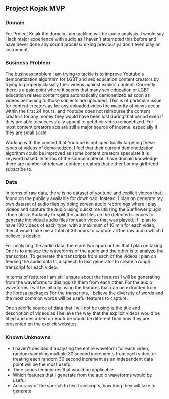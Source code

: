 ## Project Kojak MVP

### Domain

For Project Kojak the domain I am tackling will be audio analysis. I would say I lack major experience with audio as I haven't attempted this before and have never done any sound process/mixing previously.I don't even play an instrument.

### Business Problem  

The business problem I am trying to tackle is to improve Youtube's demonetization algorithm for LGBT and sex education content creators by trying to properly classify their videos against explicit content. Currently there is a pain point where it seems that many sex education or LGBT education related content gets automatically demonetized as soon as videos pertaining to those subjects are uploaded. This is of particular issue for content creators as for any uploaded video the majority of views occur within the first 24 hours, and Youtube does not reimburse the content creators for any money they would have been lost during that period even if they are able to successfully appeal to get their video remonetized. For most content creators ads are still a major source of income, especially if they are small scale.

Working with the conceit that Youtube is not specifically targeting these types of videos of demonetized, I feel that their current demonetization algorithm could be improved as some content creators speculate it is keyword based. In terms of the source material I have domain knowledge there are number of relevant content creators that either I or my girlfriend subscribe to.

### Data

In terms of raw data, there is no dataset of youtube and explicit videos that I found on the publicly available for download. Instead, I plan on generate my own dataset of audio files by doing screen audio recordings where I play videos and capture the audio using quicktime utilizing the Sunflower plugin. I then utilize Audacity to split the audio files on the detected silences to generate individual audio files for each video that was played. If I plan to have 100 videos of each type, with a maximum of 10 min for each video, then it would take me a total of 33 hours to capture all the raw audio which I believe is doable.

For analyzing the audio data, there are two approaches that I plan on taking. One is to analyze the waveforms of the audio and the other is to analyze the transcripts. To generate the transcripts from each of the videos I plan on feeding the audio data to a speech to text generator to create a rough transcript for each video.

In terms of features I am still unsure about the features I will be generating from the waveforms to distinguish them from each other. For the audio waveforms I will be initially using the features that can be extracted from the librosa [packages] For the transcripts, I believe the diversity of words and the most common words will be useful features to capture.

[packages]: https://librosa.github.io/librosa/feature.html

One specific source of data that I will not be using is the title and description of videos as I believe the way that the explicit videos would be titled and described on Youtube would be different than how they are presented on the explicit websites.

### Known Unknowns
* I haven't decided if analyzing the entire waveform for each video, random sampling multiple 30 second increments from each video, or treating each random 30 second increment as an independent data point will be the most useful
* Time series techniques that would be applicable
* Which features that I generate from the audio waveforms would be useful
* Accuracy of the speech to text transcripts, how long they will take to generate
